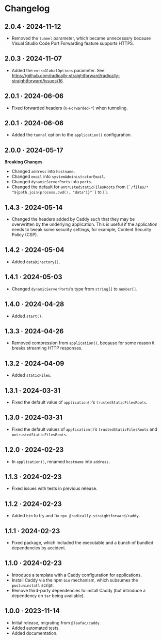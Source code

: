 # Changelog

## 2.0.4 · 2024-11-12

- Removed the `tunnel` parameter, which became unnecessary because Visual Studio Code Port Forwarding feature supports HTTPS.

## 2.0.3 · 2024-11-07

- Added the `extraGlobalOptions` parameter. See https://github.com/radically-straightforward/radically-straightforward/issues/16.

## 2.0.1 · 2024-06-06

- Fixed forwarded headers (`X-Forwarded-*`) when tunneling.

## 2.0.1 · 2024-06-06

- Added the `tunnel` option to the `application()` configuration.

## 2.0.0 · 2024-05-17

**Breaking Changes**

- Changed `address` into `hostname`.
- Changed `email` into `systemAdministratorEmail`.
- Changed `dynamicServerPorts` into `ports`.
- Changed the default for `untrustedStaticFilesRoots` from ``[`/files/* "${path.join(process.cwd(), "data")}"`]`` to `[]`.

## 1.4.3 · 2024-05-14

- Changed the headers added by Caddy such that they may be overwritten by the underlying application. This is useful if the application needs to tweak some security settings, for example, Content Security Policy (CSP).

## 1.4.2 · 2024-05-04

- Added `dataDirectory()`.

## 1.4.1 · 2024-05-03

- Changed `dynamicServerPorts`’s type from `string[]` to `number[]`.

## 1.4.0 · 2024-04-28

- Added `start()`.

## 1.3.3 · 2024-04-26

- Removed compression from `application()`, because for some reason it breaks streaming HTTP responses.

## 1.3.2 · 2024-04-09

- Added `staticFiles`.

## 1.3.1 · 2024-03-31

- Fixed the default value of `application()`’s `trustedStaticFilesRoots`.

## 1.3.0 · 2024-03-31

- Fixed the default values of `application()`’s `trustedStaticFilesRoots` and `untrustedStaticFilesRoots`.

## 1.2.0 · 2024-02-23

- In `application()`, renamed `hostname` into `address`.

## 1.1.3 · 2024-02-23

- Fixed issues with tests in previous release.

## 1.1.2 · 2024-02-23

- Added `bin` to try and fix `npx @radically-straightforward/caddy`.

## 1.1.1 · 2024-02-23

- Fixed package, which included the executable and a bunch of bundled dependencies by accident.

## 1.1.0 · 2024-02-23

- Introduce a template with a Caddy configuration for applications.
- Install Caddy via the npm `bin` mechanism, which subsumes the `postuninstall` script.
- Remove third-party dependencies to install Caddy (but introduce a dependency on `tar` being available).

## 1.0.0 · 2023-11-14

- Initial release, migrating from `@leafac/caddy`.
- Added automated tests.
- Added documentation.
